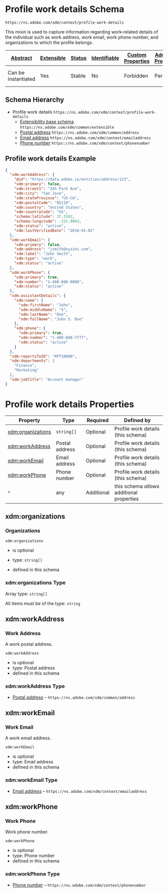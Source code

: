
# Profile work details Schema

```
https://ns.adobe.com/xdm/context/profile-work-details
```

This mixin is used to capture information regarding work-related details of the individual such as work address, work email, work phone number, and organizations to which the profile belongs.

| [Abstract](../../abstract.md) | [Extensible](../../extensions.md) | [Status](../../status.md) | [Identifiable](../../id.md) | [Custom Properties](../../extensions.md) | [Additional Properties](../../extensions.md) | Defined In |
|-------------------------------|-----------------------------------|---------------------------|-----------------------------|------------------------------------------|----------------------------------------------|------------|
| Can be instantiated | Yes | Stable | No | Forbidden | Permitted | [context/profile-work-details.schema.json](context/profile-work-details.schema.json) |
## Schema Hierarchy

* Profile work details `https://ns.adobe.com/xdm/context/profile-work-details`
  * [Extensibility base schema](../common/extensible.schema.md) `https://ns.adobe.com/xdm/common/extensible`
  * [Postal address](../common/address.schema.md) `https://ns.adobe.com/xdm/common/address`
  * [Email address](emailaddress.schema.md) `https://ns.adobe.com/xdm/context/emailaddress`
  * [Phone number](phonenumber.schema.md) `https://ns.adobe.com/xdm/context/phonenumber`


## Profile work details Example
```json
{
  "xdm:workAddress": {
    "@id": "https://data.adobe.io/entities/address/123",
    "xdm:primary": false,
    "xdm:street1": "345 Park Ave",
    "xdm:city": "San Jose",
    "xdm:stateProvince": "US-CA",
    "xdm:postalCode": "95110",
    "xdm:country": "United States",
    "xdm:countryCode": "US",
    "schema:latitude": 37.3382,
    "schema:longitude": -121.8863,
    "xdm:status": "active",
    "xdm:lastVerifiedDate": "2018-01-02"
  },
  "xdm:workEmail": {
    "xdm:primary": false,
    "xdm:address": "jsmith@xyzinc.com",
    "xdm:label": "John Smith",
    "xdm:type": "work",
    "xdm:status": "active"
  },
  "xdm:workPhone": {
    "xdm:primary": true,
    "xdm:number": "1-408-888-8888",
    "xdm:status": "active"
  },
  "xdm:assistantDetails": {
    "xdm:name": {
      "xdm:firstName": "John",
      "xdm:middleName": "S",
      "xdm:lastName": "Doe",
      "xdm:fullName": "John S. Doe"
    },
    "xdm:phone": {
      "xdm:primary": true,
      "xdm:number": "1-408-888-7777",
      "xdm:status": "active"
    }
  },
  "xdm:reportsToID": "RPT10000",
  "xdm:departments": [
    "Finance",
    "Marketing"
  ],
  "xdm:jobTitle": "Account manager"
}
```

# Profile work details Properties

| Property | Type | Required | Defined by |
|----------|------|----------|------------|
| [xdm:organizations](#xdmorganizations) | `string[]` | Optional | Profile work details (this schema) |
| [xdm:workAddress](#xdmworkaddress) | Postal address | Optional | Profile work details (this schema) |
| [xdm:workEmail](#xdmworkemail) | Email address | Optional | Profile work details (this schema) |
| [xdm:workPhone](#xdmworkphone) | Phone number | Optional | Profile work details (this schema) |
| `*` | any | Additional | this schema *allows* additional properties |

## xdm:organizations
### Organizations

`xdm:organizations`
* is optional
* type: `string[]`

* defined in this schema

### xdm:organizations Type


Array type: `string[]`

All items must be of the type:
`string`









## xdm:workAddress
### Work Address

A work postal address.

`xdm:workAddress`
* is optional
* type: Postal address
* defined in this schema

### xdm:workAddress Type


* [Postal address](../common/address.schema.md) – `https://ns.adobe.com/xdm/common/address`





## xdm:workEmail
### Work Email

A work email address.

`xdm:workEmail`
* is optional
* type: Email address
* defined in this schema

### xdm:workEmail Type


* [Email address](emailaddress.schema.md) – `https://ns.adobe.com/xdm/context/emailaddress`





## xdm:workPhone
### Work Phone

Work phone number.

`xdm:workPhone`
* is optional
* type: Phone number
* defined in this schema

### xdm:workPhone Type


* [Phone number](phonenumber.schema.md) – `https://ns.adobe.com/xdm/context/phonenumber`





